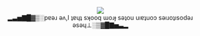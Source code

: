 
<p align="center">
  <img src="https://i.sstatic.net/AvEKp.jpg"></img>
  <br/>
  ▂▃▅▇█▓▒░pɐǝɹ ǝʌ,I ʇɐɥʇ sʞooq ɯoɹɟ sǝʇou uıɐʇuoɔ sǝıɹoʇısodǝɹ ǝsǝɥ⊥░▒▓█▇▅▃▂
  </p>
